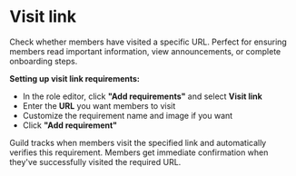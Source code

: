# Visit link

Check whether members have visited a specific URL. Perfect for ensuring members read important information, view announcements, or complete onboarding steps.



**Setting up visit link requirements:**

* In the role editor, click **"Add requirements"** and select **Visit link**
* Enter the **URL** you want members to visit
* Customize the requirement name and image if you want
* Click **"Add requirement"**

Guild tracks when members visit the specified link and automatically verifies this requirement. Members get immediate confirmation when they've successfully visited the required URL.
